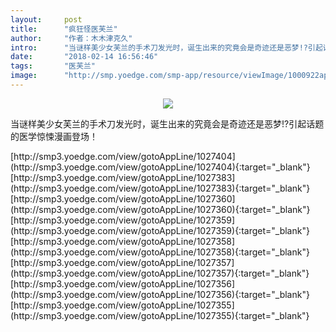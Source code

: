 ```yaml
---
layout:     post
title:      "疯狂怪医芙兰"
author:     "作者：木木津克久"
intro:      "当谜样美少女芙兰的手术刀发光时，诞生出来的究竟会是奇迹还是恶梦!?引起话题的医学惊悚漫画登场！"
date:       "2018-02-14 16:56:46"
tags:       "医芙兰"
image:      "http://smp.yoedge.com/smp-app/resource/viewImage/1000922appline.png"
---
```

<div style="text-align: center">
<p><img src="http://smp.yoedge.com/smp-app/resource/viewImage/1000922appline.png"/></p>
</div>
<p class="post-meta">
<span>当谜样美少女芙兰的手术刀发光时，诞生出来的究竟会是奇迹还是恶梦!?引起话题的医学惊悚漫画登场！</span>
</p>
[http://smp3.yoedge.com/view/gotoAppLine/1027404](http://smp3.yoedge.com/view/gotoAppLine/1027404){:target="_blank"}
[http://smp3.yoedge.com/view/gotoAppLine/1027383](http://smp3.yoedge.com/view/gotoAppLine/1027383){:target="_blank"}
[http://smp3.yoedge.com/view/gotoAppLine/1027360](http://smp3.yoedge.com/view/gotoAppLine/1027360){:target="_blank"}
[http://smp3.yoedge.com/view/gotoAppLine/1027359](http://smp3.yoedge.com/view/gotoAppLine/1027359){:target="_blank"}
[http://smp3.yoedge.com/view/gotoAppLine/1027358](http://smp3.yoedge.com/view/gotoAppLine/1027358){:target="_blank"}
[http://smp3.yoedge.com/view/gotoAppLine/1027357](http://smp3.yoedge.com/view/gotoAppLine/1027357){:target="_blank"}
[http://smp3.yoedge.com/view/gotoAppLine/1027356](http://smp3.yoedge.com/view/gotoAppLine/1027356){:target="_blank"}
[http://smp3.yoedge.com/view/gotoAppLine/1027355](http://smp3.yoedge.com/view/gotoAppLine/1027355){:target="_blank"}


